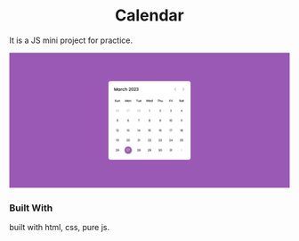 <h1 align="center">Calendar</h1>

It is a JS mini project for practice.

![screenshot1](screenshot.png)

### Built With

built with html, css, pure js.